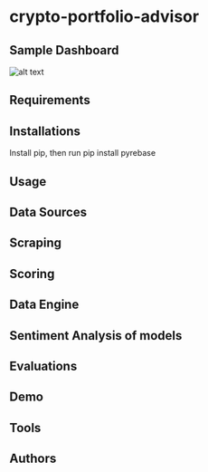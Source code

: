 # crypto-portfolio-advisor
## Sample Dashboard
![alt text](http://url/to/img.png)
## Requirements
## Installations
Install pip, then run pip install pyrebase
## Usage
## Data Sources
## Scraping
## Scoring
## Data Engine
## Sentiment Analysis of models
## Evaluations
## Demo
## Tools
## Authors
